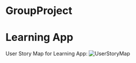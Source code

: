 # GroupProject
<h1><b>Learning App</b></h1>

User Story Map for Learning App:
![UserStoryMap](https://github.com/group6LearningApp/GroupProject/blob/master/UserStoryMapFramework4.jpg)
